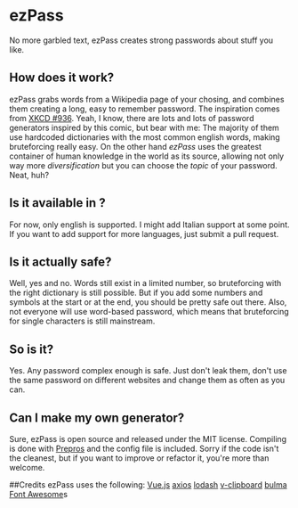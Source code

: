 # ezPass
No more garbled text, ezPass creates strong passwords about stuff you like.

## How does it work?
ezPass grabs words from a Wikipedia page of your chosing, and combines them creating a long, easy to remember password.
The inspiration comes from [XKCD #936](https://xkcd.com/936/). Yeah, I know, there are lots and lots of password generators inspired by this comic, but bear with me:
The majority of them use hardcoded dictionaries with the most common english words, making bruteforcing really easy. On the other hand *ezPass* uses the greatest container of human knowledge in the world as its source, allowing not only way more *diversification* but you can choose the *topic* of your password. Neat, huh?

## Is it available in <language>?
For now, only english is supported. I might add Italian support at some point. If you want to add support for more languages, just submit a pull request. 

## Is it actually safe?
Well, yes and no. Words still exist in a limited number, so bruteforcing with the right dictionary is still possible. But if you add some numbers and symbols at the start or at the end, you should be pretty safe out there. Also, not everyone will use word-based password, which means that bruteforcing for single characters is still mainstream.

## So is it?
Yes. Any password complex enough is safe. Just don't leak them, don't use the same password on different websites and change them as often as you can.

## Can I make my own generator?
Sure, ezPass is open source and released under the MIT license. Compiling is done with [Prepros](https://prepros.io/) and the config file is included.
Sorry if the code isn't the cleanest, but if you want to improve or refactor it, you're more than welcome.

##Credits
ezPass uses the following:
[Vue.js](https://github.com/vuejs/vue)
[axios](https://github.com/axios/axios)
[lodash](https://github.com/lodash/lodash)
[v-clipboard](https://github.com/euvl/v-clipboard)
[bulma](https://github.com/jgthms/bulma)
[Font Awesome](https://fontawesome.com/)s
